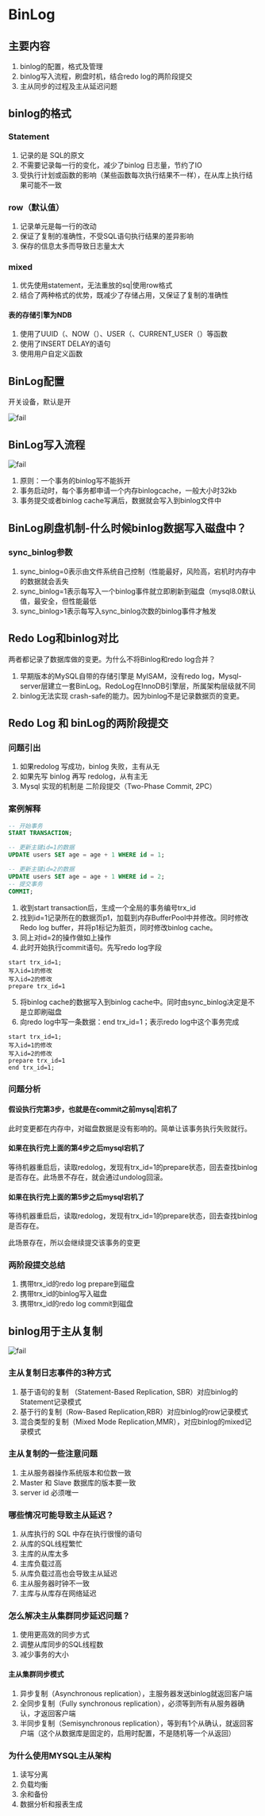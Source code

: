 # BinLog

## 主要内容

1. binlog的配置，格式及管理
2. binlog写入流程，刷盘时机，结合redo log的两阶段提交
3. 主从同步的过程及主从延迟问题



## binlog的格式

### Statement
1. 记录的是 SQL的原文
2. 不需要记录每一行的变化，减少了binlog 日志量，节约了IO
3. 受执行计划或函数的影响（某些函数每次执行结果不一样），在从库上执行结果可能不一致



### row（默认值）
1. 记录单元是每一行的改动
2. 保证了复制的准确性，不受SQL语句执行结果的差异影响
3. 保存的信息太多而导致日志量太大



### mixed
1. 优先使用statement，无法重放的sq|使用row格式
2. 结合了两种格式的优势，既减少了存储占用，又保证了复制的准确性



#### 表的存储引擎为NDB
1. 使用了UUID（、NOW（）、USER（、CURRENT_USER（）等函数
2. 使用了INSERT DELAY的语句
3. 使用用户自定义函数



## BinLog配置

开关设备，默认是开

![fail](img/2.1.png)

## BinLog写入流程

![fail](img/2.2.png)

1. 原则：一个事务的binlog写不能拆开
2. 事务启动时，每个事务都申请一个内存binlogcache，一般大小时32kb
3. 事务提交或者binlog cache写满后，数据就会写入到binlog文件中



## BinLog刷盘机制-什么时候binlog数据写入磁盘中？

### sync_binlog参数

1. sync_binlog=0表示由文件系统自己控制（性能最好，风险高，宕机时内存中的数据就会丢失
2. sync_binlog=1表示每写入一个binlog事件就立即刷新到磁盘（mysql8.0默认值，最安全，但性能最低
3. sync_binlog>1表示每写入sync_binlog次数的binlog事件才触发



## Redo Log和binlog对比

两者都记录了数据库做的变更。为什么不将Binlog和redo log合并？

1. 早期版本的MySQL自带的存储引擎是 MyISAM，没有redo log，Mysql-server层建立一套BinLog。RedoLog在InnoDB引擎层，所属架构层级就不同
2. binlog无法实现 crash-safe的能力。因为binlog不是记录数据页的变更。



## Redo Log 和 binLog的两阶段提交

### 问题引出

1. 如果redolog 写成功，binlog 失败，主有从无
2. 如果先写 binlog 再写 redolog，从有主无
3. Mysql 实现的机制是 二阶段提交（Two-Phase Commit, 2PC）



### 案例解释

```sql
-- 开始事务
START TRANSACTION;

-- 更新主键id=1的数据
UPDATE users SET age = age + 1 WHERE id = 1;

-- 更新主键id=2的数据
UPDATE users SET age = age + 1 WHERE id = 2;
-- 提交事务
COMMIT;
```

1. 收到start transaction后，生成一个全局的事务编号trx_id
2. 找到id=1记录所在的数据页p1，加载到内存BufferPool中并修改。同时修改Redo log buffer，并将p1标记为脏页，同时修改binlog cache。
3. 同上对id=2的操作做如上操作
4. 此时开始执行commit语句。先写redo log字段

```
start trx_id=1;
写入id=1的修改
写入id=2的修改
prepare trx_id=1
```

5. 将binlog cache的数据写入到binlog cache中。同时由sync_binlog决定是不是立即刷磁盘
6. 向redo log中写一条数据：end trx_id=1；表示redo log中这个事务完成

```
start trx_id=1;
写入id=1的修改
写入id=2的修改
prepare trx_id=1
end trx_id=1;
```



### 问题分析

#### 假设执行完第3步，也就是在commit之前mysq|宕机了

此时变更都在内存中，对磁盘数据是没有影响的。简单让该事务执行失败就行。



#### 如果在执行完上面的第4步之后mysql宕机了

等待机器重启后，读取redolog，发现有trx_id=1的prepare状态，回去查找binlog是否存在。此场景不存在，就会通过undolog回滚。



#### 如果在执行完上面的第5步之后mysql宕机了

等待机器重启后，读取redolog，发现有trx_id=1的prepare状态，回去查找binlog是否存在。

此场景存在，所以会继续提交该事务的变更



### 两阶段提交总结

1. 携带trx_id的redo log prepare到磁盘
2. 携带trx_id的binlog写入磁盘
3. 携带trx_id的redo log commit到磁盘



## binlog用于主从复制

![fail](img/2.3.png)

### 主从复制日志事件的3种方式

1. 基于语句的复制 （Statement-Based Replication, SBR）对应binlog的Statement记录模式
2. 基于行的复制（Row-Based Replication,RBR）对应binlog的row记录模式
3. 混合类型的复制（Mixed Mode Replication,MMR），对应binlog的mixed记录模式



### 主从复制的一些注意问题

1. 主从服务器操作系统版本和位数一致
2. Master 和 Slave 数据库的版本要一致
3. server id 必须唯一



### 哪些情况可能导致主从延迟？
1. 从库执行的 SQL 中存在执行很慢的语句
2. 从库的SQL线程繁忙
3. 主库的从库太多
4. 主库负载过高
5. 从库负载过高也会导致主从延迟
6. 主从服务器时钟不一致
7. 主库与从库存在网络延迟



### 怎么解决主从集群同步延迟问题？
1. 使用更高效的同步方式
2. 调整从库同步的SQL线程数
3. 减少事务的大小



#### 主从集群同步模式
1. 异步复制（Asynchronous replication），主服务器发送binlog就返回客户端
2. 全同步复制（Fully synchronous replication），必须等到所有从服务器确认，才返回客户端
3. 半同步复制（Semisynchronous replication），等到有1个从确认，就返回客户端（这个从数据库是固定的，启用时配置，不是随机等一个从返回）



### 为什么使用MYSQL主从架构
1. 读写分离
2. 负载均衡
3. 余和备份
4. 数据分析和报表生成